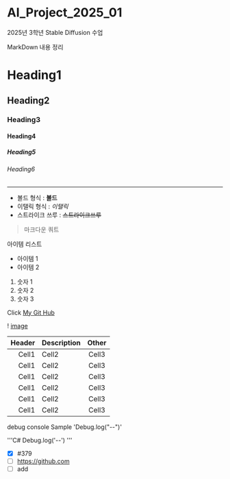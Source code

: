 # AI_Project_2025_01
2025년 3학년 Stable Diffusion 수업

MarkDown 내용 정리

<!-- Heading -->

# Heading1
## Heading2
### Heading3
#### Heading4
##### Heading5
###### Heading6

<!-- Line -->

---

<!-- Text attributes -->

+ 볼드 형식 : **볼드**
+ 이탤릭 형식 : *이탤릭*
+ 스트라이크 쓰루 : ~~스트라이크쓰루~~

<!-- Quote -->
> 마크다운 쿼트

<!-- Bullet List -->
아이템 리스트
* 아이템 1
* 아이템 2

<!-- Number List -->
1. 숫자 1
2. 숫자 2
3. 숫자 3

<!-- Link -->
Click [My Git Hub](https://github.com/ChangDaePark)

<!-- Image -->
! [image](https://item.kakaocdn.net/do/22123a4d3901f1c18f93ba6c3626fe3e8f324a0b9c48f77dbce3a43bd11ce785)

<!-- Table -->

|Header|Description|Other|
|--:|:--|:--:|
|Cell1|Cell2|Cell3|
|Cell1|Cell2|Cell3|
|Cell1|Cell2|Cell3|
|Cell1|Cell2|Cell3|
|Cell1|Cell2|Cell3|
|Cell1|Cell2|Cell3|

<!-- Code -->

debug console Sample 'Debug.log("--")'

'''C#
Debug.log('--')
'''

<!-- TodoList -->
- [X] #379
- [ ] https://github.com
- [ ] add